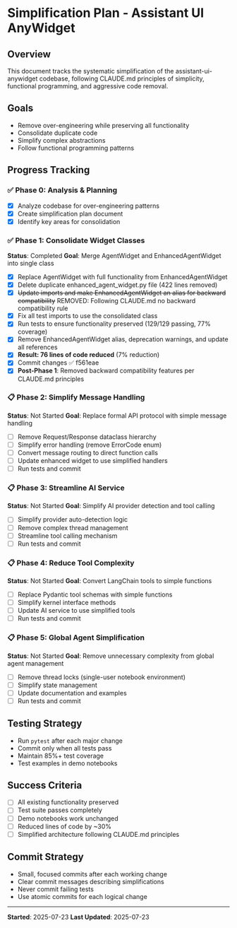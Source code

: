 # Simplification Plan - Assistant UI AnyWidget

## Overview

This document tracks the systematic simplification of the assistant-ui-anywidget codebase, following CLAUDE.md principles of simplicity, functional programming, and aggressive code removal.

## Goals

- Remove over-engineering while preserving all functionality
- Consolidate duplicate code
- Simplify complex abstractions
- Follow functional programming patterns

## Progress Tracking

### ✅ Phase 0: Analysis & Planning

- [x] Analyze codebase for over-engineering patterns
- [x] Create simplification plan document
- [x] Identify key areas for consolidation

### ✅ Phase 1: Consolidate Widget Classes

**Status**: Completed
**Goal**: Merge AgentWidget and EnhancedAgentWidget into single class

- [x] Replace AgentWidget with full functionality from EnhancedAgentWidget
- [x] Delete duplicate enhanced_agent_widget.py file (422 lines removed)
- [x] ~~Update imports and make EnhancedAgentWidget an alias for backward compatibility~~ REMOVED: Following CLAUDE.md no backward compatibility rule
- [x] Fix all test imports to use the consolidated class
- [x] Run tests to ensure functionality preserved (129/129 passing, 77% coverage)
- [x] Remove EnhancedAgentWidget alias, deprecation warnings, and update all references
- [x] **Result: 76 lines of code reduced** (7% reduction)
- [x] Commit changes ✅ f561eae
- [x] **Post-Phase 1**: Removed backward compatibility features per CLAUDE.md principles

### 📋 Phase 2: Simplify Message Handling

**Status**: Not Started
**Goal**: Replace formal API protocol with simple message handling

- [ ] Remove Request/Response dataclass hierarchy
- [ ] Simplify error handling (remove ErrorCode enum)
- [ ] Convert message routing to direct function calls
- [ ] Update enhanced widget to use simplified handlers
- [ ] Run tests and commit

### 📋 Phase 3: Streamline AI Service

**Status**: Not Started
**Goal**: Simplify AI provider detection and tool calling

- [ ] Simplify provider auto-detection logic
- [ ] Remove complex thread management
- [ ] Streamline tool calling mechanism
- [ ] Run tests and commit

### 📋 Phase 4: Reduce Tool Complexity

**Status**: Not Started
**Goal**: Convert LangChain tools to simple functions

- [ ] Replace Pydantic tool schemas with simple functions
- [ ] Simplify kernel interface methods
- [ ] Update AI service to use simplified tools
- [ ] Run tests and commit

### 📋 Phase 5: Global Agent Simplification

**Status**: Not Started
**Goal**: Remove unnecessary complexity from global agent management

- [ ] Remove thread locks (single-user notebook environment)
- [ ] Simplify state management
- [ ] Update documentation and examples
- [ ] Run tests and commit

## Testing Strategy

- Run `pytest` after each major change
- Commit only when all tests pass
- Maintain 85%+ test coverage
- Test examples in demo notebooks

## Success Criteria

- [ ] All existing functionality preserved
- [ ] Test suite passes completely
- [ ] Demo notebooks work unchanged
- [ ] Reduced lines of code by ~30%
- [ ] Simplified architecture following CLAUDE.md principles

## Commit Strategy

- Small, focused commits after each working change
- Clear commit messages describing simplifications
- Never commit failing tests
- Use atomic commits for each logical change

---

**Started**: 2025-07-23
**Last Updated**: 2025-07-23
